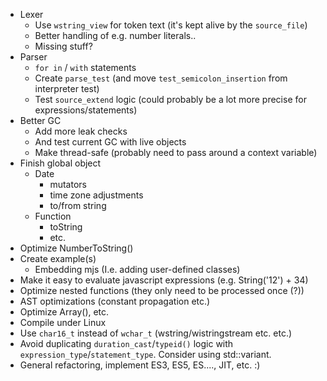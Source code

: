 * Lexer
    - Use `wstring_view` for token text (it's kept alive by the `source_file`)
    - Better handling of e.g. number literals..
    - Missing stuff?
* Parser
    - `for in` / `with` statements
    - Create `parse_test` (and move `test_semicolon_insertion` from interpreter test)
    - Test `source_extend` logic (could probably be a lot more precise for expressions/statements)
* Better GC
    - Add more leak checks
    - And test current GC with live objects
    - Make thread-safe (probably need to pass around a context variable)
* Finish global object
    - Date
        - mutators
        - time zone adjustments
        - to/from string
    - Function
        - toString
        - etc.
* Optimize NumberToString()
* Create example(s)
    - Embedding mjs (I.e. adding user-defined classes)
* Make it easy to evaluate javascript expressions (e.g. String('12') + 34)
* Optimize nested functions (they only need to be processed once (?))
* AST optimizations (constant propagation etc.)
* Optimize Array(), etc.
* Compile under Linux
* Use `char16_t` instead of `wchar_t` (wstring/wistringstream etc. etc.)
* Avoid duplicating `duration_cast`/`typeid()` logic with `expression_type`/`statement_type`. Consider using std::variant.
* General refactoring, implement ES3, ES5, ES...., JIT, etc. :)
